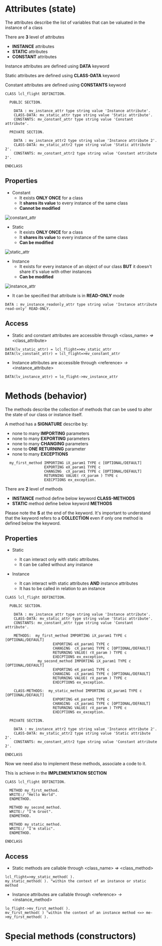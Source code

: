 # Attributes (state)

The attributes describe the list of variables that can be valuated in the instance of a class

There are **3** level of attributes
- **INSTANCE** attributes
- **STATIC** attributes
- **CONSTANT** attributes

Instance attributes are defined using **DATA** keyword

Static attributes are defined using **CLASS-DATA** keyword

Constant attributes are defined using **CONSTANTS** keyword

```
CLASS lcl_flight DEFINITION.

  PUBLIC SECTION.

    DATA : mv_instance_attr type string value 'Instance attribute'.
    CLASS-DATA: mv_static_attr type string value 'Static attribute'.
    CONSTANTS: mv_constant_attr type string value 'Constant attribute'.

  PRIVATE SECTION.

    DATA : mv_instance_attr2 type string value 'Instance attribute 2'.
    CLASS-DATA: mv_static_attr2 type string value 'Static attribute 2'.
    CONSTANTS: mv_constant_attr2 type string value 'Constant attribute 2'.

ENDCLASS
```

## Properties

- Constant
  -	It exists **ONLY ONCE** for a class
  -	It **shares its value** to every instance of the same class
  -	**Cannot be modified**
 
 ![constant_attr](../img/constant_attr.PNG)
 
- Static
  -	It exists **ONLY ONCE** for a class
  -	It **shares its value** to every instance of the same class
  -	**Can be modified**
  
 ![static_attr](../img/static_attr.PNG)
 
- Instance
  -	It exists for every instance of an object of our class **BUT** it doesn't share it's value with other instances
  -	**Can be modified**

![instance_attr](../img/instance_attr.PNG)
   
   - It can be specified that attribute is in **READ-ONLY** mode

```  
DATA : mv_instance_readonly_attr type string value 'Instance attribute read-only' READ-ONLY.
```

## Access

-	Static and constant attributes are accessible through \<class_name\> *=\>* \<class_attribute\>

```
DATA(lv_static_attr) = lcl_flight=>mv_static_attr
DATA(lv_constant_attr) = lcl_flight=>mv_constant_attr
```

-	Instance attributes are accessible through \<reference\> *-\>* \<instance_attribute\>
```
DATA(lv_instance_attr) = lo_flight->mv_instance_attr
```

# Methods (behavior)

The methods describe the collection of methods that can be used to alter the state of our class or instance itself.

A method has a **SIGNATURE** describe by:
- none to many **IMPORTING** parameters
- none to many **EXPORTING** parameters
- none to many **CHANGING** parameters
- none to **ONE** **RETURNING** parameter
- none to many **EXCEPTIONS**

```
  my_first_method IMPORTING iX_param1 TYPE c [OPTIONAL/DEFAULT]
                  EXPORTING eX_param1 TYPE c
                  CHANGING  cX_param1 TYPE c [OPTIONAL/DEFAULT]
                  RETURNING VALUE( rX_param ) TYPE c
                  EXECPTIONS ex_exception.
```

There are **2** level of methods
- **INSTANCE** method define below keyword **CLASS-METHODS**
- **STATIC** method define below keyword **METHODS**

Please note the **S** at the end of the keyword. It's important to understand that the keyword refers to a **COLLECTION** even if only one method is defined below the keyword.

## Properties

- Static
  -	It can interact only with static attributes.
  - It can be called without any instance 
 
- Instance
  -	It can interact with static attributes **AND** instance attributes
  - It has to be called in relation to an instance

```
CLASS lcl_flight DEFINITION.

  PUBLIC SECTION.

    DATA : mv_instance_attr type string value 'Instance attribute'.
    CLASS-DATA: mv_static_attr type string value 'Static attribute'.
    CONSTANTS: mv_constant_attr type string value 'Constant attribute'.

    METHODS:  my_first_method IMPORTING iX_param1 TYPE c [OPTIONAL/DEFAULT]
                      EXPORTING eX_param1 TYPE c
                      CHANGING  cX_param1 TYPE c [OPTIONAL/DEFAULT]
                      RETURNING VALUE( rX_param ) TYPE c
                      EXECPTIONS ex_exception,
               my_second_method IMPORTING iX_param1 TYPE c [OPTIONAL/DEFAULT]
                      EXPORTING eX_param1 TYPE c
                      CHANGING  cX_param1 TYPE c [OPTIONAL/DEFAULT]
                      RETURNING VALUE( rX_param ) TYPE c
                      EXECPTIONS ex_exception.

    CLASS-METHODS:  my_static_method IMPORTING iX_param1 TYPE c [OPTIONAL/DEFAULT]
                      EXPORTING eX_param1 TYPE c
                      CHANGING  cX_param1 TYPE c [OPTIONAL/DEFAULT]
                      RETURNING VALUE( rX_param ) TYPE c
                      EXECPTIONS ex_exception.               

  PRIVATE SECTION.

    DATA : mv_instance_attr2 type string value 'Instance attribute 2'.
    CLASS-DATA: mv_static_attr2 type string value 'Static attribute 2'.
    CONSTANTS: mv_constant_attr2 type string value 'Constant attribute 2'.

ENDCLASS
```
Now we need also to implement these methods, associate a code to it.

This is achieve in the **IMPLEMENTATION SECTION**

```
CLASS lcl_flight DEFINITION.

  METHOD my_first_method.
  WRITE:/ "Hello World".
  ENDMETHOD.

  METHOD my_second_method.
  WRITE:/ "I'm Groot".
  ENDMETHOD.

  METHOD my_static_method.
  WRITE:/ "I'm static".
  ENDMETHOD.

ENDCLASS
```
## Access
-	Static methods are callable through \<class_name\> *=\>* \<class_method\>

```
lcl_flight=>my_static_method( ).
my_static_method( ). "within the context of an instance or static method
```

-	Instance attributes are callable through \<reference\> *-\>* \<instance_method\>
```
lo_flight->mv_first_method( ).
mv_first_method( ) "within the context of an instance method <=> me->my_first_method( ).
```

# Special methods (constructors)
